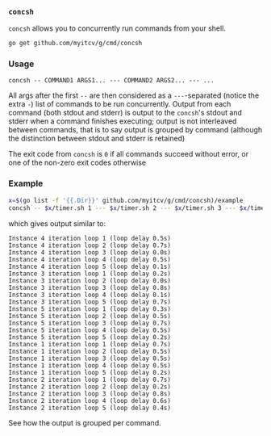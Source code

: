 ### `concsh`

<!-- REPLACE: go list -f '{{.Doc}}' github.com/myitcv/g/cmd/concsh -->
`concsh` allows you to concurrently run commands from your shell.
<!-- END -->

```bash
go get github.com/myitcv/g/cmd/concsh
```

### Usage

<!-- CODE: concsh --help -->
```
concsh -- COMMAND1 ARGS1... --- COMMAND2 ARGS2... --- ...
```
<!-- END -->

All args after the first `--` are then considered as a `---`-separated (notice the extra `-`)
list of commands to be run concurrently. Output from each command (both stdout and stderr)
is output to the `concsh`'s stdout and stderr when a command finishes executing; output is not
interleaved between commands, that is to say output is grouped by command (although the distinction
between stdout and stderr is retained)

The exit code from `concsh` is `0` if all commands succeed without error, or one of the non-zero
exit codes otherwise

### Example

```bash
x=$(go list -f '{{.Dir}}' github.com/myitcv/g/cmd/concsh)/example
concsh -- $x/timer.sh 1 --- $x/timer.sh 2 --- $x/timer.sh 3 --- $x/timer.sh 4 --- $x/timer.sh 5
```

which gives output similar to:

```
Instance 4 iteration loop 1 (loop delay 0.5s)
Instance 4 iteration loop 2 (loop delay 0.7s)
Instance 4 iteration loop 3 (loop delay 0.0s)
Instance 4 iteration loop 4 (loop delay 0.5s)
Instance 4 iteration loop 5 (loop delay 0.1s)
Instance 3 iteration loop 1 (loop delay 0.2s)
Instance 3 iteration loop 2 (loop delay 0.0s)
Instance 3 iteration loop 3 (loop delay 0.8s)
Instance 3 iteration loop 4 (loop delay 0.1s)
Instance 3 iteration loop 5 (loop delay 0.7s)
Instance 5 iteration loop 1 (loop delay 0.3s)
Instance 5 iteration loop 2 (loop delay 0.5s)
Instance 5 iteration loop 3 (loop delay 0.7s)
Instance 5 iteration loop 4 (loop delay 0.5s)
Instance 5 iteration loop 5 (loop delay 0.2s)
Instance 1 iteration loop 1 (loop delay 0.7s)
Instance 1 iteration loop 2 (loop delay 0.5s)
Instance 1 iteration loop 3 (loop delay 0.5s)
Instance 1 iteration loop 4 (loop delay 0.5s)
Instance 1 iteration loop 5 (loop delay 0.2s)
Instance 2 iteration loop 1 (loop delay 0.7s)
Instance 2 iteration loop 2 (loop delay 0.2s)
Instance 2 iteration loop 3 (loop delay 0.8s)
Instance 2 iteration loop 4 (loop delay 0.6s)
Instance 2 iteration loop 5 (loop delay 0.4s)
```

See how the output is grouped per command.
